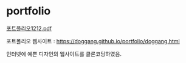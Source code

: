 # portfolio
[포트폴리오1212.pdf](https://github.com/doggang/portfolio/files/6674717/1212.pdf)

포트폴리오 웹사이트 : https://doggang.github.io/portfolio/doggang.html

인터넷에 예쁜 디자인의 웹사이트를 클론코딩하였음.


